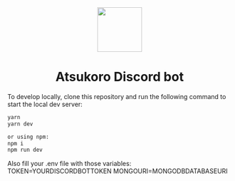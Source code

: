 <div align="center">
  <img src="https://cdn.discordapp.com/attachments/728646482437210193/869963219358322698/Navrh_bez_nazvu.png" width="100px" draggable="false" >
</div>
<h1 align="center">Atsukoro Discord bot</h1>

To develop locally, clone this repository and run the following command to start the local dev server:

```bash
yarn
yarn dev

or using npm:
npm i
npm run dev
```

Also fill your .env file with those variables: TOKEN=YOURDISCORDBOTTOKEN MONGOURI=MONGODBDATABASEURI
